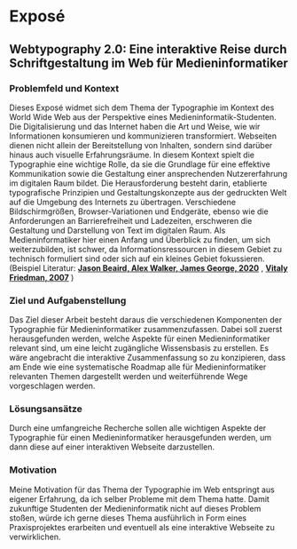 # Exposé

## Webtypography 2.0: Eine interaktive Reise durch Schriftgestaltung im Web für Medieninformatiker

### Problemfeld und Kontext
Dieses Exposé widmet sich dem Thema der Typographie im Kontext des World Wide Web aus der Perspektive eines Medieninformatik-Studenten. Die Digitalisierung und das Internet haben die Art und Weise, wie wir Informationen konsumieren und kommunizieren transformiert. Webseiten dienen nicht allein der Bereitstellung von Inhalten, sondern sind darüber hinaus auch visuelle Erfahrungsräume. In diesem Kontext spielt die Typographie eine wichtige Rolle, da sie die Grundlage für eine effektive Kommunikation sowie die Gestaltung einer ansprechenden Nutzererfahrung im digitalen Raum bildet.
Die Herausforderung besteht darin, etablierte typografische Prinzipien und Gestaltungskonzepte aus der gedruckten Welt auf die Umgebung des Internets zu übertragen. Verschiedene Bildschirmgrößen, Browser-Variationen und Endgeräte, ebenso wie die Anforderungen an Barrierefreiheit und Ladezeiten, erschweren die Gestaltung und Darstellung von Text im digitalen Raum.
Als Medieninformatiker hier einen Anfang und Überblick zu finden, um sich weiterzubilden, ist schwer, da Informationsressourcen in diesem Gebiet zu technisch formuliert sind oder sich auf ein kleines Gebiet fokussieren. (Beispiel Literatur: **[Jason Beaird, Alex Walker, James George, 2020](https://www.google.de/books/edition/The_Principles_of_Beautiful_Web_Design/BczDEAAAQBAJ?hl=de&gbpv=0)** , **[Vitaly Friedman, 2007](https://www.google.de/books/edition/Praxisbuch_Web_2_0/519PtwAACAAJ?hl=de)** )


### Ziel und Aufgabenstellung
Das Ziel dieser Arbeit besteht daraus die verschiedenen Komponenten der Typographie für Medieninformatiker zusammenzufassen. Dabei soll zuerst herausgefunden werden, welche Aspekte für einen Medieninformatiker relevant sind, um eine leicht zugängliche Wissensbasis zu erstellen. Es wäre angebracht die interaktive Zusammenfassung so zu konzipieren, dass am Ende wie eine systematische Roadmap alle für Medieninformatiker relevanten Themen dargestellt werden und weiterführende Wege vorgeschlagen werden.

### Lösungsansätze
Durch eine umfangreiche Recherche sollen alle wichtigen Aspekte der Typographie für einen Medieninformatiker herausgefunden werden, um dann diese auf einer interaktiven Webseite darzustellen.

### Motivation
Meine Motivation für das Thema der Typographie im Web entspringt aus eigener Erfahrung, da ich selber Probleme mit dem Thema hatte. Damit zukunftige Studenten der Medieninformatik nicht auf dieses Problem stoßen, würde ich gerne dieses Thema ausführlich in Form eines Praxisprojektes erarbeiten und eventuell als eine interaktive Webseite zu verwirklichen.
